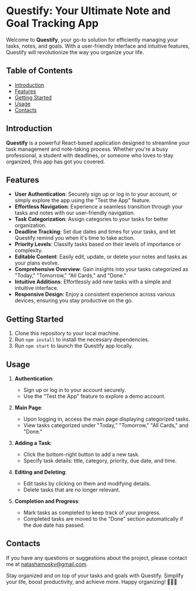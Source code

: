 # Questify: Your Ultimate Note and Goal Tracking App

Welcome to **Questify**, your go-to solution for efficiently managing your tasks, notes, and goals. With a user-friendly interface and intuitive features, Questify will revolutionize the way you organize your life. 

## Table of Contents
- [Introduction](#introduction)
- [Features](#features)
- [Getting Started](#getting-started)
- [Usage](#usage)
- [Contacts](#contacts)

## Introduction

**Questify** is a powerful React-based application designed to streamline your task management and note-taking process. Whether you're a busy professional, a student with deadlines, or someone who loves to stay organized, this app has got you covered.

## Features

- **User Authentication**: Securely sign up or log in to your account, or simply explore the app using the "Test the App" feature.
- **Effortless Navigation**: Experience a seamless transition through your tasks and notes with our user-friendly navigation.
- **Task Categorization**: Assign categories to your tasks for better organization.
- **Deadline Tracking**: Set due dates and times for your tasks, and let Questify remind you when it's time to take action.
- **Priority Levels**: Classify tasks based on their levels of importance or complexity.
- **Editable Content**: Easily edit, update, or delete your notes and tasks as your plans evolve.
- **Comprehensive Overview**: Gain insights into your tasks categorized as "Today," "Tomorrow," "All Cards," and "Done."
- **Intuitive Additions**: Effortlessly add new tasks with a simple and intuitive interface.
- **Responsive Design**: Enjoy a consistent experience across various devices, ensuring you stay productive on the go.

## Getting Started

1. Clone this repository to your local machine.
2. Run `npm install` to install the necessary dependencies.
3. Run `npm start` to launch the Questify app locally.

## Usage

1. **Authentication**:
   - Sign up or log in to your account securely.
   - Use the "Test the App" feature to explore a demo account.

2. **Main Page**:
   - Upon logging in, access the main page displaying categorized tasks.
   - View tasks categorized under "Today," "Tomorrow," "All Cards," and "Done."

3. **Adding a Task**:
   - Click the bottom-right button to add a new task.
   - Specify task details: title, category, priority, due date, and time.

4. **Editing and Deleting**:
   - Edit tasks by clicking on them and modifying details.
   - Delete tasks that are no longer relevant.

5. **Completion and Progress**:
   - Mark tasks as completed to keep track of your progress.
   - Completed tasks are moved to the "Done" section automatically if the due date has passed.

## Contacts

If you have any questions or suggestions about the project, please contact me at natashamoskv@gmail.com.

Stay organized and on top of your tasks and goals with Questify. Simplify your life, boost productivity, and achieve more. Happy organizing! 🚀📝🎯
